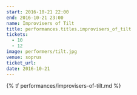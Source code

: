 ```yaml
---
start: 2016-10-21 22:00
end: 2016-10-21 23:00
name: Improvisers of Tilt
title: performances.titles.improvisers_of_tilt
tickets:
  - 10
  - 12
image: performers/tilt.jpg
venue: soprus
ticket_url: 
date: 2016-10-21
---
```


{% tf performances/improvisers-of-tilt.md %}

